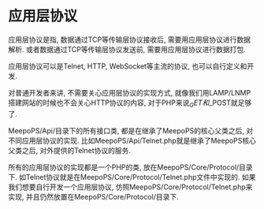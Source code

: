 # 应用层协议

应用层协议是指, 数据通过TCP等传输层协议接收后, 需要用应用层协议进行数据解析. 或者数据通过TCP等传输层协议发送前, 需要用应用层协议进行数据打包.

应用层协议可以是Telnet, HTTP, WebSocket等主流的协议, 也可以自行定义和开发.

对普通开发者来讲, 不需要关心应用层协议的实现方式, 就像我们用LAMP/LNMP搭建网站的时候也不会关心HTTP协议的内容, 对于PHP来说$_GET和$_POST就足够了.

MeepoPS/Api/目录下的所有接口类, 都是在继承了MeepoPS的核心父类之后, 对不同应用层协议的实现. 比如MeepoPS/Api/Telnet.php就是继承了MeepoPS核心父类之后, 对外提供的Telnet协议的服务.

所有的应用层协议的实现都是一个PHP的类, 放在MeepoPS/Core/Protocol/目录下. 如Telnet协议就是在MeepoPS/Core/Protocol/Telnet.php文件中实现的. 如果我们想要自行开发一个应用层协议, 仿照MeepoPS/Core/Protocol/Telnet.php来实现, 并且仍然放置在MeepoPS/Core/Protocol/目录下.